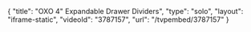 {
    "title": "OXO 4\" Expandable Drawer Dividers",
    "type": "solo",
    "layout": "iframe-static",
    "videoId": "3787157",
    "url": "\/tvpembed\/3787157"
}